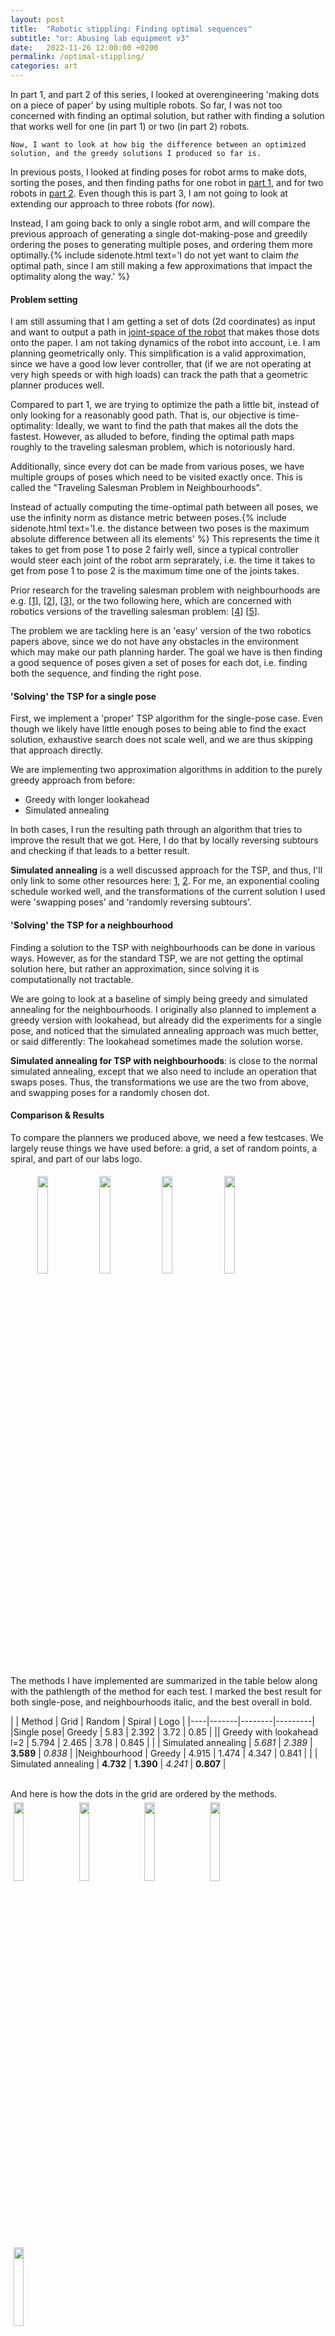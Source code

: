 ```yaml
---
layout: post
title:  "Robotic stippling: Finding optimal sequences"
subtitle: "or: Abusing lab equipment v3"
date:   2022-11-26 12:00:00 +0200
permalink: /optimal-stippling/
categories: art 
---
```


<p class="preface">
    In part 1, and part 2 of this series, I looked at overengineering 'making dots on a piece of paper' by using multiple robots.
    So far, I was not too concerned with finding an optimal solution, but rather with finding a solution that works well for one (in part 1) or two (in part 2) robots.
    
    Now, I want to look at how big the difference between an optimized solution, and the greedy solutions I produced so far is.
</p>

In previous posts, I looked at finding poses for robot arms to make dots, sorting the poses, and then finding paths for one robot in [part 1](/robo-stippling/), and for two robots in [part 2](/robo-stippling-p2/).
Even though this is part 3, I am not going to look at extending our approach to three robots (for now).

Instead, I am going back to only a single robot arm, and will compare the previous approach of generating a single dot-making-pose and greedily ordering the poses to generating multiple poses, and ordering them more optimally.{% include sidenote.html text='I do not yet want to claim _the_ optimal path, since I am still making a few approximations that impact the optimality along the way.' %}

#### Problem setting
I am still assuming that I am getting a set of dots (2d coordinates) as input and want to output a path in [joint-space of the robot](https://robotics.stackexchange.com/questions/2422/is-configuration-space-same-as-joint-space) that makes those dots onto the paper.
I am not taking dynamics of the robot into account, i.e. I am planning geometrically only.
This simplification is a valid approximation, since we have a good low lever controller, that (if we are not operating at very high speeds or with high loads) can track the path that a geometric planner produces well.

Compared to part 1, we are trying to optimize the path a little bit, instead of only looking for a reasonably good path.
That is, our objective is time-optimality: Ideally, we want to find the path that makes all the dots the fastest.
However, as alluded to before, finding the optimal path maps roughly to the traveling salesman problem, which is notoriously hard.

Additionally, since every dot can be made from various poses, we have multiple groups of poses which need to be visited exactly once.
This is called the "Traveling Salesman Problem in Neighbourhoods".

Instead of actually computing the time-optimal path between all poses, we use the infinity norm as distance metric between poses.{% include sidenote.html text='I.e. the distance between two poses is the maximum absolute difference between all its elements' %} This represents the time it takes to get from pose 1 to pose 2 fairly well, since a typical controller would steer each joint of the robot arm seprarately, i.e. the time it takes to get from pose 1 to pose 2 is the maximum time one of the joints takes.

Prior research for the traveling salesman problem with neighbourhoods are e.g. 
\[[1](https://cse.cs.ovgu.de/cse/traveling-salesman-problem-with-neighborhoods-tspn)\],
\[[2](https://www.tandfonline.com/doi/abs/10.1080/10556788.2011.648932)\],
\[[3](https://www.ac.tuwien.ac.at/files/pub/hu-08.pdf)\],
or the two following here, which are concerned with robotics versions of the travelling salesman problem:
\[[4](http://timroughgarden.org/papers/ijrr.pdf)\]
\[[5](http://old.sztaki.hu/~akovacs/publications/ijpr2016.pdf)\].

The problem we are tackling here is an 'easy' version of the two robotics papers above, since we do not have any obstacles in the environment which may make our path planning harder.
The goal we have is then finding a good sequence of poses given a set of poses for each dot, i.e. finding both the sequence, and finding the right pose.

#### 'Solving' the TSP for a single pose

First, we implement a 'proper' TSP algorithm for the single-pose case.
Even though we likely have little enough poses to being able to find the exact solution, exhaustive search does not scale well, and we are thus skipping that approach directly.

We are implementing two approximation algorithms in addition to the purely greedy approach from before:

- Greedy with longer lookahead
- Simulated annealing

In both cases, I run the resulting path through an algorithm that tries to improve the result that we got.
Here, I do that by locally reversing subtours and checking if that leads to a better result.

**Simulated annealing** is a well discussed approach for the TSP, and thus, I'll only link to some other resources here: [1](https://www.fourmilab.ch/documents/travelling/anneal/), [2](https://codecapsule.com/2010/04/06/simulated-annealing-traveling-salesman/).
For me, an exponential cooling schedule worked well, and the transformations of the current solution I used were 'swapping poses' and 'randomly reversing subtours'.

#### 'Solving' the TSP for a neighbourhood
Finding a solution to the TSP with neighbourhoods can be done in various ways.
However, as for the standard TSP, we are not getting the optimal solution here, but rather an approximation, since solving it is computationally not tractable.

We are going to look at a baseline of simply being greedy and simulated annealing for the neighbourhoods.
I originally also planned to implement a greedy version with lookahead, but already did the experiments for a single pose, and noticed that the simulated annealing approach was much better, or said differently: The lookahead sometimes made the solution worse.

**Simulated annealing for TSP with neighbourhoods**: is close to the normal simulated annealing, except that we also need to include an operation that swaps poses.
Thus, the transformations we use are the two from above, and swapping poses for a randomly chosen dot.

#### Comparison & Results

To compare the planners we produced above, we need a few testcases.
We largely reuse things we have used before: a grid, a set of random points, a spiral, and part of our labs logo.

<div style="width: 85%;margin:auto">
    <img src="{{ site.url }}/assets/stippling/p3/grid.png" style="width:20%; padding: 5px">
    <img src="{{ site.url }}/assets/stippling/p3/spiral.png" style="width:20%; padding: 5px">
    <img src="{{ site.url }}/assets/stippling/p3/random.png" style="width:20%; padding: 5px">
    <img src="{{ site.url }}/assets/stippling/p3/logo.png" style="width:20%; padding: 5px">
</div>


The methods I have implemented are summarized in the table below along with the pathlength of the method for each test.
I marked the best result for both single-pose, and neighbourhoods italic, and the best overall in bold.

| | Method | Grid | Random | Spiral | Logo |
|----|-------|--------|---------|
|Single pose| Greedy | 5.83 | 2.392 | 3.72 | 0.85 |
|| Greedy with lookahead l=2 | 5.794 | 2.465 | 3.78 | 0.845 |
| | Simulated annealing | *5.681* | *2.389* | **3.589** | *0.838* |
|Neighbourhood | Greedy | 4.915 | 1.474 | 4.347 | 0.841 |
| | Simulated annealing | **4.732** | **1.390** | *4.241* | **0.807** |

<br>
And here is how the dots in the grid are ordered by the methods.

<div style="width: 100%;margin:auto">
    <img src="{{ site.url }}/assets/stippling/p3/grid_single_pose_greedy.png" style="width:18%; padding: 5px">
    <img src="{{ site.url }}/assets/stippling/p3/grid_single_pose_greedy_lookahead.png" style="width:18%; padding: 5px">
    <img src="{{ site.url }}/assets/stippling/p3/grid_single_pose_simulated_annealing.png" style="width:18%; padding: 5px">
    <img src="{{ site.url }}/assets/stippling/p3/grid_multi_pose_greedy.png" style="width:18%; padding: 5px">
    <img src="{{ site.url }}/assets/stippling/p3/grid_multi_pose_simulated_annealing.png" style="width:18%; padding: 5px">
</div>
<label>From left to right: single pose greedy, single pose greedy with lookahead, single pose simulated annealing, multi pose greedy, multi pose simulated annealing</label>

The ordering above does not seem like it makes a lot of sense from an optimality standpoint.
What we are interested in is the time the robot takes for a given path.
Since each joint typically has its own maximum velocity, the time each path segment takes is limited by the longest distance a single joint has to cover.
We can compute the maximum velocity of each joint during the path segment, and then scale all the velocities such that the largest velocity in the segment reaches the maximum velocity.
From this, we can then compute the total time each path segment would take, and thus compute the total time the robot takes for the path.


Finally, here is a side-by-side comparison of the greedy with sets and the TSP with a set of poses.
<div style="width: 95%;margin:auto">
    <img src="{{ site.url }}/assets/stippling/p3/single_pose_greedy.gif" style="width:47%; padding: 5px">
    <img src="{{ site.url }}/assets/stippling/p3/multi_pose_simulated_annealing.gif" style="width:47%; padding: 5px">
</div>

With times 1.902 and 1.422 (reload the page to restart the gifs at the same time).

#### Takeaway
I once more want to point out that the order of the dots does not necessarily seem to make sense as the 'best' path.
The path we should get here should correspond to the shortest/best path in joint space of the robot, and thus be reasonlably close to a time-optimal path.

It came as a surprise to me that the methods with a longer lookahead do not necessarily outperform the simple methods.
This likely has two reasons:
- We always perform a polishing step after we found the initial path, and some of the solutions that we obtain with a shorter lookahead might turn out better.
- The other reason is that the greedy methods are suboptimal, and it might simply be the case that a method with a longer lookahead is locally better, but turns out worse overall. (I.e. the longer lookahead digs itself into a deeper hole globally).

Further, it is clear that 'global' methods such as simulated annealing outperform the greedy methods on the small sets of experiments that I did here.

Sets of poses outperformed the single pose almost in all cases.
In the one where it did not, I would expect that more runtime would also lead to a better solution, but I did not verify that.

#### Outlook/Leftover problems
- We ignored dynamics in this post. If we are truly looking for a time optimal path, this has to be taken into account.
- Additionally, we have neglected the actual path length, respectively the time it takes to traverse a path to the next pose. From experience, the use of the infinity-norm as proxy for this is reasonalble, but should be properly tested.
- Lastly, it is not completely obvious how this not translates back to multiple robots, since in addition to an ordering problem, we also need to answer the question how to assign points.
